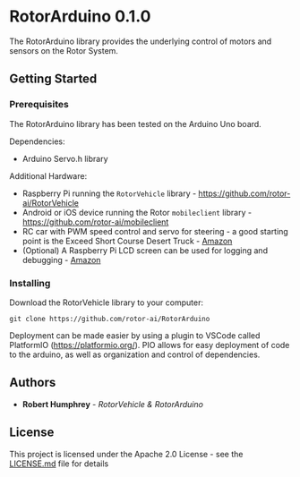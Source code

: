 # RotorArduino 0.1.0

The RotorArduino library provides the underlying control of motors and sensors on the Rotor System. 

## Getting Started

### Prerequisites

The RotorArduino library has been tested on the Arduino Uno board.

Dependencies:
- Arduino Servo.h library

Additional Hardware:
- Raspberry Pi running the `RotorVehicle` library - https://github.com/rotor-ai/RotorVehicle
- Android or iOS device running the Rotor `mobileclient` library - https://github.com/rotor-ai/mobileclient
- RC car with PWM speed control and servo for steering - a good starting point is the Exceed Short Course Desert Truck - [Amazon](https://www.amazon.com/Exceed-Racing-Desert-Course-2-4ghz/dp/9269802108/ref=sr_1_fkmrnull_1?keywords=Exceed+Racing+Desert+Short+Course+Truck&qid=1554669149&s=toys-and-games&sr=1-1-fkmrnull)
- (Optional) A Raspberry Pi LCD screen can be used for logging and debugging - [Amazon](https://www.amazon.com/gp/product/B0153R2A9I/ref=ppx_od_dt_b_asin_title_s01?ie=UTF8&psc=1)

### Installing

Download the RotorVehicle library to your computer:

```
git clone https://github.com/rotor-ai/RotorArduino
```

Deployment can be made easier by using a plugin to VSCode called PlatformIO (https://platformio.org/). PIO allows for easy deployment of code to the arduino, as well as organization and control of dependencies.

## Authors

* **Robert Humphrey** - *RotorVehicle & RotorArduino*

## License

This project is licensed under the Apache 2.0 License - see the [LICENSE.md](LICENSE.md) file for details
